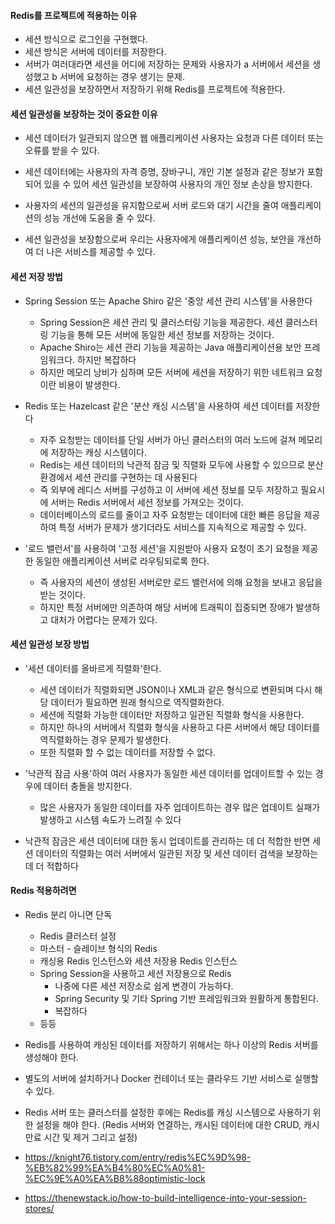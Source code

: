 #### Redis를 프로젝트에 적용하는 이유

- 세션 방식으로 로그인을 구현했다.
- 세션 방식은 서버에 데이터를 저장한다.
- 서버가 여러대라면 세션을 어디에 저장하는 문제와 사용자가 a 서버에서 세션을 생성했고 b 서버에 요청하는 경우 생기는 문제.
- 세션 일관성을 보장하면서 저장하기 위해 Redis를 프로젝트에 적용한다.

#### 세션 일관성을 보장하는 것이 중요한 이유

- 세션 데이터가 일관되지 않으면 웹 애플리케이션 사용자는 요청과 다른 데이터 또는 오류를 받을 수 있다.
- 세션 데이터에는 사용자의 자격 증명, 장바구니, 개인 기본 설정과 같은 정보가 포함되어 있을 수 있어 
세션 일관성을 보장하여 사용자의 개인 정보 손상을 방지한다.
- 사용자의 세션의 일관성을 유지함으로써 서버 로드와 대기 시간을 줄여 애플리케이션의 성능 개선에 도움을 줄 수 있다. 

- 세션 일관성을 보장함으로써 우리는 사용자에게 애플리케이션 성능, 보안을 개선하여 더 나은 서비스를 제공할 수 있다.

#### 세션 저장 방법

- Spring Session 또는 Apache Shiro 같은 '중앙 세션 관리 시스템'을 사용한다
    - Spring Session은 세션 관리 및 클러스터링 기능을 제공한다. 세션 클러스터링 기능을 통해 모든 서버에 동일한 세션 정보를 저장하는 것이다.
    - Apache Shiro는 세션 관리 기능을 제공하는 Java 애플리케이션용 보안 프레임워크다. 하지만 복잡하다
    - 하지만 메모리 낭비가 심하며 모든 서버에 세션을 저장하기 위한 네트워크 요청이란 비용이 발생한다.

- Redis 또는 Hazelcast 같은 '분산 캐싱 시스템'을 사용하여 세션 데이터를 저장한다
    - 자주 요청받는 데이터를 단일 서버가 아닌 클러스터의 여러 노드에 걸쳐 메모리에 저장하는 캐싱 시스템이다.
    - Redis는 세션 데이터의 낙관적 잠금 및 직렬화 모두에 사용할 수 있으므로 분산 환경에서 세션 관리를 구현하는 데 사용된다
    - 즉 외부에 레디스 서버를 구성하고 이 서버에 세션 정보를 모두 저장하고 필요시에 서버는 Redis 서버에서 세션 정보를 가져오는 것이다.
    - 데이터베이스의 로드를 줄이고 자주 요청받는 데이터에 대한 빠른 응답을 제공하여 특정 서버가 문제가 생기더라도 서비스를 지속적으로 제공할 수 있다.
    
- '로드 밸런서'를 사용하여 '고정 세션'을 지원받아 사용자 요청이 초기 요청을 제공한 동일한 애플리케이션
서버로 라우팅되로록 한다.
    - 즉 사용자의 세션이 생성된 서버로만 로드 밸런서에 의해 요청을 보내고 응답을 받는 것이다.
    - 하지만 특정 서버에만 의존하여 해당 서버에 트래픽이 집중되면 장애가 발생하고 대처가 어렵다는 문제가 있다.  

#### 세션 일관성 보장 방법

- '세션 데이터를 올바르게 직렬화'한다.
    - 세션 데이터가 직렬화되면 JSON이나 XML과 같은 형식으로 변환되며 다시 해당 데이터가 필요하면 원래 형식으로 역직렬화한다.
    - 세션에 직렬화 가능한 데이터만 저장하고 일관된 직렬화 형식을 사용한다.
    - 하지만 하나의 서버에서 직렬화 형식을 사용하고 다른 서버에서 해당 데이터를 역직렬화하는 경우 문제가 발생한다.
    - 또한 직렬화 할 수 없는 데이터를 저장할 수 없다.
  
- '낙관적 잠금 사용'하여 여러 사용자가 동일한 세션 데이터를 업데이트할 수 있는 경우에 데이터 충돌을 방지한다.
    - 많은 사용자가 동일한 데이터를 자주 업데이트하는 경우 많은 업데이트 실패가 발생하고 시스템 속도가 느려질 수 있다

- 낙관적 잠금은 세션 데이터에 대한 동시 업데이트를 관리하는 데 더 적합한 반면 세션 데이터의 직렬화는 여러 서버에서 일관된 저장 및 세션 데이터 검색을 보장하는 데 더 적합하다

#### Redis 적용하려면
- Redis 분리 아니면 단독
  - Redis 클러스터 설정 
  - 마스터 - 슬레이브 형식의 Redis
  - 캐싱용 Redis 인스턴스와 세션 저장용 Redis 인스턴스
  - Spring Session을 사용하고 세션 저장용으로 Redis
      - 나중에 다른 세션 저장소로 쉽게 변경이 가능하다.
      - Spring Security 및 기타 Spring 기반 프레임워크와 원활하게 통합된다.
      - 복잡하다
  - 등등

- Redis를 사용하여 캐싱된 데이터를 저장하기 위해서는 하나 이상의 Redis 서버를 생성해야 한다.
- 별도의 서버에 설치하거나 Docker 컨테이너 또는 클라우드 기반 서비스로 실행할 수 있다.
- Redis 서버 또는 클러스터를 설정한 후에는 Redis를 캐싱 시스템으로 사용하기 위한 설정을 해야 한다.
  (Redis 서버와 연결하는, 캐시된 데이터에 대한 CRUD, 캐시 만료 시간 및 제거 그리고 설정)


- https://knight76.tistory.com/entry/redis%EC%9D%98-%EB%82%99%EA%B4%80%EC%A0%81-%EC%9E%A0%EA%B8%88optimistic-lock
- https://thenewstack.io/how-to-build-intelligence-into-your-session-stores/